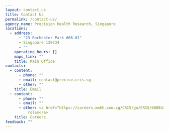 ```yaml
---
layout: contact_us
title: Contact Us
permalink: /contact-us/
agency_name: Precision Health Research, Singapore
locations:
  - address:
      - "23 Rochester Park #06-01"
      - Singapore 139234
      - ""
    operating_hours: []
    maps_link: ""
    title: Main Office
contacts:
  - content:
      - phone: ""
      - email: contact@precise.cris.sg
      - other: ""
    title: Email
  - content:
      - phone: ""
      - email: ""
      - other: <a href="https://careers.mohh.com.sg/CRIS/go/CRIS/680844/">View available
          roles</a>
    title: Careers
feedback: ""
---
```

